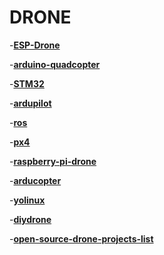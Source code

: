 # DRONE

-**[ESP-Drone](https://docs.espressif.com/projects/espressif-esp-drone/en/latest/gettingstarted.html)**

-**[arduino-quadcopter](https://www.mydronelab.com/blog/arduino-quadcopter.html)**

-**[STM32](http://www.brokking.net/)**

-**[ardupilot](https://ardupilot.org/copter/)**

-**[ros](https://www.ros.org/)**

-**[px4](https://px4.io/)**

-**[raspberry-pi-drone](https://dojofordrones.com/raspberry-pi-drone/)**

-**[arducopter](https://www.arducopter.co.uk/)**

-**[yolinux](https://www.yolinux.com/TUTORIALS/Drones.html)**

-**[diydrone](https://diydrones.com/)**

-**[open-source-drone-projects-list](http://www.caldat.com/b/open-source-drone-projects-list-cm583)**
